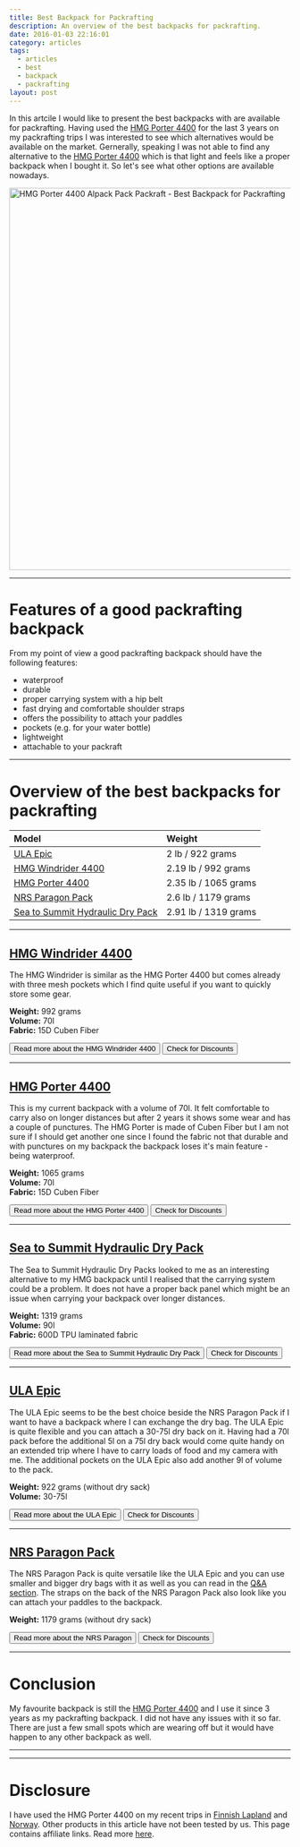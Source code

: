 ```yaml
---
title: Best Backpack for Packrafting
description: An overview of the best backpacks for packrafting.
date: 2016-01-03 22:16:01
category: articles
tags:
  - articles
  - best
  - backpack
  - packrafting
layout: post
---
```

In this artcile I would like to present the best backpacks with are available for packrafting. Having used the [HMG Porter 4400](https://www.hyperlitemountaingear.com/4400-porter.html)  for the last 3 years on my packrafting trips I was interested to see which alternatives would be available on the market. Gernerally, speaking I was not able to find any alternative to the [HMG Porter 4400](https://www.hyperlitemountaingear.com/4400-porter.html) which is that light and feels like a proper backpack when I bought it. So let's see what other options are available nowadays.

<a href="https://www.flickr.com/photos/90204224@N07/13979508784" title="The best backpack for packrafting"><img src="https://c2.staticflickr.com/8/7211/13979508784_43bee1910b_b.jpg" width="1024" height="683" alt="HMG Porter 4400 Alpack Pack Packraft - Best Backpack for Packrafting"></a>

<!--more-->

---

# Features of a good packrafting backpack

From my point of view a good packrafting backpack should have the following features:

* waterproof 
* durable
* proper carrying system with a hip belt
* fast drying and comfortable shoulder straps
* offers the possibility to attach your paddles
* pockets (e.g. for your water bottle)
* lightweight
* attachable to your packraft

---

# Overview of the best backpacks for packrafting

| Model | Weight |
|:------|:-----|
| [ULA Epic](http://www.ula-equipment.com/product_p/epic.htm?avad=150351_eb5dd49b) |  2 lb / 922 grams |
| [HMG Windrider 4400](https://www.hyperlitemountaingear.com/4400-windrider.html) |  2.19 lb / 992 grams |
| [HMG Porter 4400](https://www.hyperlitemountaingear.com/4400-porter.html) |  2.35 lb / 1065 grams |
| [NRS Paragon Pack](http://www.moosejaw.com/moosejaw/shop/product_NRS-Paragon-Pack_10275460_10208_10000001_-1_) |  2.6 lb / 1179 grams |
| [Sea to Summit Hydraulic Dry Pack](http://www.backcountry.com/sea-to-summit-hydraulic-dry-pack) |  2.91 lb / 1319 grams |

---

## [HMG Windrider 4400](https://www.hyperlitemountaingear.com/4400-windrider.html)
The HMG Windrider is similar as the HMG Porter 4400 but comes already with three mesh pockets which I find quite useful if you want to quickly store some gear.

**Weight:** 992 grams  
**Volume:** 70l  
**Fabric:** 15D Cuben Fiber  

<a href="https://www.hyperlitemountaingear.com/4400-windrider.html"><button type="button" class="btn btn-danger">Read more about the HMG Windrider 4400</button></a>  <a href="/deals/"><button type="button" class="btn btn-warning" target="_blank">Check for Discounts</button></a> 

---

## [HMG Porter 4400](https://www.hyperlitemountaingear.com/4400-porter.html)
This is my current backpack with a volume of 70l. It felt comfortable to carry also on longer distances but after 2 years it shows some wear and has a couple of punctures. The HMG Porter is made of Cuben Fiber but I am not sure if I should get another one since I found the fabric not that durable and with punctures on my backpack the backpack loses it's main feature - being waterproof. 

**Weight:** 1065 grams  
**Volume:** 70l  
**Fabric:** 15D Cuben Fiber

<a href="https://www.hyperlitemountaingear.com/4400-porter.html"><button type="button" class="btn btn-danger">Read more about the HMG Porter 4400</button></a>  <a href="/deals/"><button type="button" class="btn btn-warning" target="_blank">Check for Discounts</button></a> 

---

## [Sea to Summit Hydraulic Dry Pack](http://www.backcountry.com/sea-to-summit-hydraulic-dry-pack)
The Sea to Summit Hydraulic Dry Packs looked to me as an interesting alternative to my HMG backpack until I realised that the carrying system could be a problem. It does not have a proper back panel which might be an issue when carrying your backpack over longer distances.

**Weight:** 1319 grams  
**Volume:** 90l  
**Fabric:** 600D TPU laminated fabric

<a href="http://www.backcountry.com/sea-to-summit-hydraulic-dry-pack"><button type="button" class="btn btn-danger">Read more about the Sea to Summit Hydraulic Dry Pack</button></a>  <a href="/deals/"><button type="button" class="btn btn-warning" target="_blank">Check for Discounts</button></a> 

---

## [ULA Epic](http://www.ula-equipment.com/product_p/epic.htm?avad=150351_eb5dd49b)
The ULA Epic seems to be the best choice beside the NRS Paragon Pack if I want to have a backpack where I can exchange the dry bag. The ULA Epic is quite flexible and you can attach a 30-75l dry back on it. Having had a 70l pack before the additional 5l on a 75l dry back would come quite handy on an extended trip where I have to carry loads of food and my camera with me. The additional pockets on the ULA Epic also add another 9l of volume to the pack.

**Weight:** 922 grams (without dry sack)  
**Volume:** 30-75l  

<a href="http://www.ula-equipment.com/product_p/epic.htm?avad=150351_eb5dd49b"><button type="button" class="btn btn-danger">Read more about the ULA Epic</button></a>  <a href="/deals/"><button type="button" class="btn btn-warning" target="_blank">Check for Discounts</button></a> 

---

## [NRS Paragon Pack](http://www.moosejaw.com/moosejaw/shop/product_NRS-Paragon-Pack_10275460_10208_10000001_-1_)
The NRS Paragon Pack is quite versatile like the ULA Epic and you can use smaller and bigger dry bags with it as well as you can read in the [Q&A section](http://www.nrs.com/product/2933/nrs-paragon-pack2 "NRS Paragon Pack"). The straps on the back of the NRS Paragon Pack also look like you can attach your paddles to the backpack.

**Weight:** 1179 grams (without dry sack)

<a href="http://www.moosejaw.com/moosejaw/shop/product_NRS-Paragon-Pack_10275460_10208_10000001_-1_"><button type="button" class="btn btn-danger">Read more about the  NRS Paragon</button></a> <a href="/deals/"><button type="button" class="btn btn-warning" target="_blank">Check for Discounts</button></a> 

---

# Conclusion
My favourite backpack is still the [HMG Porter 4400](https://www.hyperlitemountaingear.com/4400-porter.html) and I use it since 3 years as my packrafting backpack. I did not have any issues with it so far. There are just a few small spots which are wearing off but it would have happen to any other backpack as well.

---

<script type="text/javascript">
amzn_assoc_placement = "adunit0";
amzn_assoc_search_bar = "false";
amzn_assoc_tracking_id = "hikeve-20";
amzn_assoc_search_bar_position = "top";
amzn_assoc_ad_mode = "search";
amzn_assoc_ad_type = "smart";
amzn_assoc_marketplace = "amazon";
amzn_assoc_region = "US";
amzn_assoc_title = "Search Results from Amazon";
amzn_assoc_default_search_phrase = "waterproof bag 120l";
amzn_assoc_default_category = "All";
amzn_assoc_linkid = "fe2ca885eb0a92983eabcb7e7751d0ef";
</script>
<script src="//z-na.amazon-adsystem.com/widgets/onejs?MarketPlace=US"></script>

---

# Disclosure
I have used the HMG Porter 4400 on my recent trips in [Finnish Lapland](http://www.hikeventures.com/Kaldoaivi/) and [Norway](http://www.hikeventures.com/Finnmark/). Other products in this article have not been tested by us. This page contains affiliate links. Read more [here](http://www.hikeventures.com/about/).
